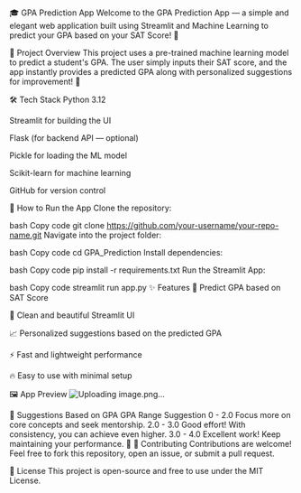 🎓 GPA Prediction App
Welcome to the GPA Prediction App — a simple and elegant web application built using Streamlit and Machine Learning to predict your GPA based on your SAT Score! 🚀

📌 Project Overview
This project uses a pre-trained machine learning model to predict a student's GPA.
The user simply inputs their SAT score, and the app instantly provides a predicted GPA along with personalized suggestions for improvement! 🌟

🛠️ Tech Stack
Python 3.12

Streamlit for building the UI

Flask (for backend API — optional)

Pickle for loading the ML model

Scikit-learn for machine learning

GitHub for version control

🚀 How to Run the App
Clone the repository:

bash
Copy code
git clone https://github.com/your-username/your-repo-name.git
Navigate into the project folder:

bash
Copy code
cd GPA_Prediction
Install dependencies:

bash
Copy code
pip install -r requirements.txt
Run the Streamlit App:

bash
Copy code
streamlit run app.py
✨ Features
🎯 Predict GPA based on SAT Score

🎨 Clean and beautiful Streamlit UI

📈 Personalized suggestions based on the predicted GPA

⚡ Fast and lightweight performance

🔥 Easy to use with minimal setup

🖼️ App Preview
![Uploading image.png…]()


💬 Suggestions Based on GPA
GPA Range	Suggestion
0 - 2.0	Focus more on core concepts and seek mentorship.
2.0 - 3.0	Good effort! With consistency, you can achieve even higher.
3.0 - 4.0	Excellent work! Keep maintaining your performance. 🎉
🤝 Contributing
Contributions are welcome!
Feel free to fork this repository, open an issue, or submit a pull request.

📜 License
This project is open-source and free to use under the MIT License.
